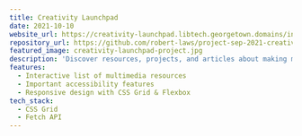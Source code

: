 ```yaml
---
title: Creativity Launchpad
date: 2021-10-10
website_url: https://creativity-launchpad.libtech.georgetown.domains/index.html
repository_url: https://github.com/robert-laws/project-sep-2021-creativity-launchpad
featured_image: creativity-launchpad-project.jpg
description: 'Discover resources, projects, and articles about making multimedia projects'
features:
  - Interactive list of multimedia resources
  - Important accessibility features
  - Responsive design with CSS Grid & Flexbox
tech_stack:
  - CSS Grid
  - Fetch API
---
```

